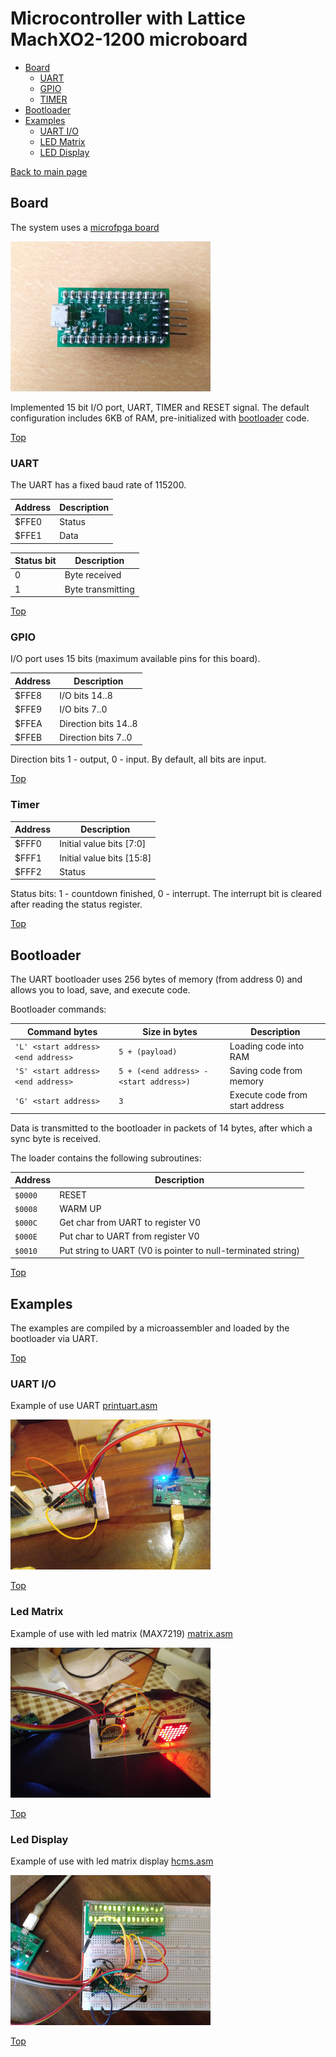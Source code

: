 # Microcontroller with Lattice MachXO2-1200 microboard

* [Board](#board)
  * [UART](#uart)
  * [GPIO](#gpio)
  * [TIMER](#timer)
* [Bootloader](#bootloader)
* [Examples](#examples)
  * [UART I/O](#uart-io)
  * [LED Matrix](#led-matrix)
  * [LED Display](#led-display)
  
[Back to main page](..)

## Board

The system uses a [microfpga board](https://github.com/pdaxrom/microfpga-demo)

<img src="microfpga.jpg" width="320" />

Implemented 15 bit I/O port, UART, TIMER and RESET signal. The default configuration includes 6KB of RAM, pre-initialized with [bootloader](#bootloader) code.

[Top](#microcontroller-with-lattice-machxo2-1200-microboard)

### UART

The UART has a fixed baud rate of 115200.

Address | Description
-|-
$FFE0|Status
$FFE1|Data

Status bit | Description
-|-
0|Byte received
1|Byte transmitting

[Top](#microcontroller-with-lattice-machxo2-1200-microboard)

### GPIO

I/O port uses 15 bits (maximum available pins for this board).

Address | Description
-|-
$FFE8|I/O bits 14..8
$FFE9|I/O bits 7..0
$FFEA|Direction bits 14..8
$FFEB|Direction bits 7..0

Direction bits 1 - output, 0 - input. By default, all bits are input.

[Top](#microcontroller-with-lattice-machxo2-1200-microboard)

### Timer

Address | Description
-|-
$FFF0|Initial value bits [7:0]
$FFF1|Initial value bits [15:8]
$FFF2|Status

Status bits: 1 - countdown finished, 0 - interrupt.
The interrupt bit is cleared after reading the status register.

[Top](#microcontroller-with-lattice-machxo2-1200-microboard)

## Bootloader

The UART bootloader uses 256 bytes of memory (from address 0) and allows you to load, save, and execute code.

Bootloader commands:

Command bytes | Size in bytes | Description
-|-|-
`'L' <start address> <end address>`|`5 + (payload)`|Loading code into RAM
`'S' <start address> <end address>`|`5 + (<end address> - <start address>)`|Saving code from memory
`'G' <start address>`|`3`|Execute code from start address

Data is transmitted to the bootloader in packets of 14 bytes, after which a sync byte is received.

The loader contains the following subroutines:

Address | Description
-|-
`$0000`|RESET
`$0008`|WARM UP
`$000C`|Get char from UART to register V0
`$000E`|Put char to UART from register V0
`$0010`|Put string to UART (V0 is pointer to null-terminated string)

[Top](#microcontroller-with-lattice-machxo2-1200-microboard)

## Examples

The examples are compiled by a microassembler and loaded by the bootloader via UART.

[Top](#microcontroller-with-lattice-machxo2-1200-microboard)

### UART I/O

Example of use UART [printuart.asm](../asm/examples/printuart.asm)

<img src="uart.jpg" width="320" />

[Top](#microcontroller-with-lattice-machxo2-1200-microboard)

### Led Matrix

Example of use with led matrix (MAX7219) [matrix.asm](../asm/examples/matrix.asm)

<img src="matrix.jpg" width="320" />

[Top](#microcontroller-with-lattice-machxo2-1200-microboard)

### Led Display

Example of use with led matrix display [hcms.asm](../asm/examples/hcms.asm)

<img src="hcms.jpg" width="320" />

[Top](#microcontroller-with-lattice-machxo2-1200-microboard)
